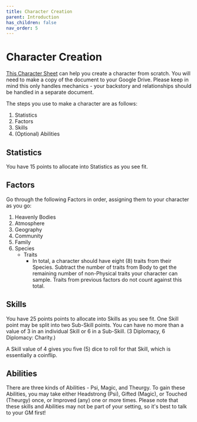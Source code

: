 ```yaml
---
title: Character Creation
parent: Introduction
has_children: false
nav_order: 5
---
```


# Character Creation

[This Character Sheet](https://docs.google.com/spreadsheets/d/1VPXXCyO4wewCdtU_ieo88l3QJl4NqouRFuo75SmuRNk/edit?usp=sharing) can help you create a character from scratch. You will need to make a copy of the document to your Google Drive. Please keep in mind this only handles mechanics - your backstory and relationships should be handled in a separate document.

The steps you use to make a character are as follows:

1. Statistics
2. Factors
3. Skills
4. (Optional) Abilities

## Statistics

You have 15 points to allocate into Statistics as you see fit.

## Factors

Go through the following Factors in order, assigning them to your character as you go:

1. Heavenly Bodies
2. Atmosphere
3. Geography
4. Community
5. Family
6. Species
   * Traits
       * In total, a character should have eight (8) traits from their Species. Subtract the number of traits from Body to get the remaining number of non-Physical traits your character can sample. Traits from previous factors do not count against this total.

## Skills

You have 25 points points to allocate into Skills as you see fit. One Skill point may be split into two Sub-Skill points. You can have no more than a value of 3 in an individual Skill or 6 in a Sub-Skill. (3 Diplomacy, 6 Diplomacy: Charity.)

A Skill value of 4 gives you five (5) dice to roll for that Skill, which is essentially a coinflip.

## Abilities

There are three kinds of Abilities - Psi, Magic, and Theurgy. To gain these Abilities, you may take either Headstrong (Psi), Gifted (Magic), or Touched (Theurgy) once, or Improved (any) one or more times. Please note that these skills and Abilities may not be part of your setting, so it's best to talk to your GM first!
